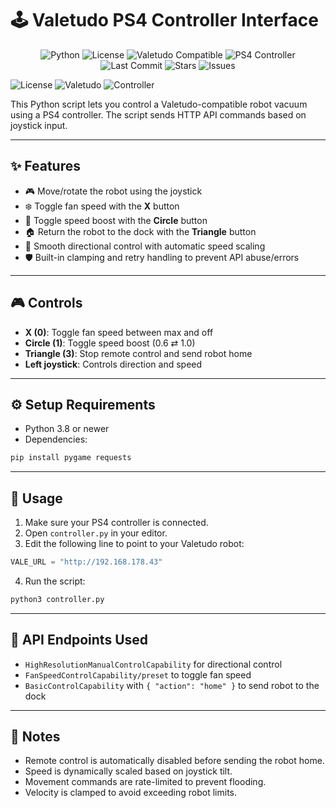 # 🕹️ Valetudo PS4 Controller Interface

<p align="center">
  <img src="https://img.shields.io/badge/python-3.8+-blue.svg" alt="Python">
  <img src="https://img.shields.io/badge/license-MIT%20%7C%20WTFPL-brightgreen" alt="License">
  <img src="https://img.shields.io/badge/valetudo-compatible-orange" alt="Valetudo Compatible">
  <img src="https://img.shields.io/badge/controller-PS4-purple" alt="PS4 Controller">
  <img src="https://img.shields.io/github/last-commit/yourusername/valetudo-ps4-controller?color=yellow" alt="Last Commit">
  <img src="https://img.shields.io/github/stars/yourusername/valetudo-ps4-controller?style=social" alt="Stars">
  <img src="https://img.shields.io/github/issues/yourusername/valetudo-ps4-controller" alt="Issues">
</p>

![License](https://img.shields.io/badge/license-MIT%20%7C%20WTFPL-brightgreen)
![Valetudo](https://img.shields.io/badge/valetudo-compatible-orange)
![Controller](https://img.shields.io/badge/controller-PS4-purple)

This Python script lets you control a Valetudo-compatible robot vacuum using a PS4 controller. The script sends HTTP API commands based on joystick input.

---

## ✨ Features

* 🎮 Move/rotate the robot using the joystick
* ❄️ Toggle fan speed with the **X** button
* 🚀 Toggle speed boost with the **Circle** button
* 🏠 Return the robot to the dock with the **Triangle** button
* 🎯 Smooth directional control with automatic speed scaling
* 🛡️ Built-in clamping and retry handling to prevent API abuse/errors

---

## 🎮 Controls

* **X (0)**: Toggle fan speed between max and off
* **Circle (1)**: Toggle speed boost (0.6 ⇄ 1.0)
* **Triangle (3)**: Stop remote control and send robot home
* **Left joystick**: Controls direction and speed

---

## ⚙️ Setup Requirements

* Python 3.8 or newer
* Dependencies:

```bash
pip install pygame requests
```

---

## 🚀 Usage

1. Make sure your PS4 controller is connected.
2. Open `controller.py` in your editor.
3. Edit the following line to point to your Valetudo robot:

```python
VALE_URL = "http://192.168.178.43"
```

4. Run the script:

```bash
python3 controller.py
```

---

## 📡 API Endpoints Used

* `HighResolutionManualControlCapability` for directional control
* `FanSpeedControlCapability/preset` to toggle fan speed
* `BasicControlCapability` with `{ "action": "home" }` to send robot to the dock

---

## 📝 Notes

* Remote control is automatically disabled before sending the robot home.
* Speed is dynamically scaled based on joystick tilt.
* Movement commands are rate-limited to prevent flooding.
* Velocity is clamped to avoid exceeding robot limits.
